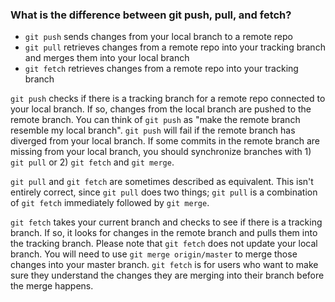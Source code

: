### What is the difference between git push, pull, and fetch?

- `git push` sends changes from your local branch to a remote repo
- `git pull` retrieves changes from a remote repo into your tracking branch and merges them into your local branch
- `git fetch` retrieves changes from a remote repo into your tracking branch

`git push` checks if there is a tracking branch for a remote repo connected to your local branch. 
If so, changes from the local branch are pushed to the remote branch. 
You can think of `git push` as "make the remote branch resemble my local branch". 
`git push` will fail if the remote branch has diverged from your local branch. If some commits in the remote branch are missing from your local branch, you should synchronize branches with 1) `git pull` or 2) `git fetch` and `git merge`.

`git pull` and `git fetch` are sometimes described as equivalent. This isn't entirely correct, since `git pull` does two things; 
`git pull` is a combination of `git fetch` immediately followed by `git merge`. 

`git fetch` takes your current branch and checks to see if there is a tracking branch. 
If so, it looks for changes in the remote branch and pulls them into the tracking branch. 
Please note that `git fetch` does not update your local branch. You will need to use `git merge origin/master` to merge those changes into your master branch.
`git fetch` is for users who want to make sure they understand the changes they are merging into their branch before the merge happens.